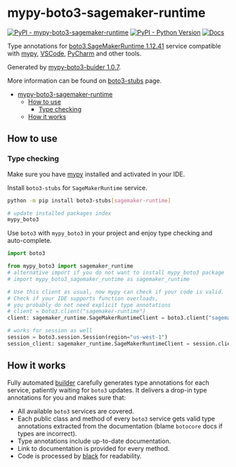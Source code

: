 # mypy-boto3-sagemaker-runtime

[![PyPI - mypy-boto3-sagemaker-runtime](https://img.shields.io/pypi/v/mypy-boto3-sagemaker-runtime.svg?color=blue)](https://pypi.org/project/mypy-boto3-sagemaker-runtime)
[![PyPI - Python Version](https://img.shields.io/pypi/pyversions/mypy-boto3-sagemaker-runtime.svg?color=blue)](https://pypi.org/project/mypy-boto3-sagemaker-runtime)
[![Docs](https://img.shields.io/readthedocs/mypy-boto3-builder.svg?color=blue)](https://mypy-boto3-builder.readthedocs.io/)

Type annotations for
[boto3.SageMakerRuntime 1.12.41](https://boto3.amazonaws.com/v1/documentation/api/1.12.41/reference/services/sagemaker-runtime.html#SageMakerRuntime) service
compatible with [mypy](https://github.com/python/mypy), [VSCode](https://code.visualstudio.com/),
[PyCharm](https://www.jetbrains.com/pycharm/) and other tools.

Generated by [mypy-boto3-buider 1.0.7](https://github.com/vemel/mypy_boto3_builder).

More information can be found on [boto3-stubs](https://pypi.org/project/boto3-stubs/) page.

- [mypy-boto3-sagemaker-runtime](#mypy-boto3-sagemaker-runtime)
  - [How to use](#how-to-use)
    - [Type checking](#type-checking)
  - [How it works](#how-it-works)

## How to use

### Type checking

Make sure you have [mypy](https://github.com/python/mypy) installed and activated in your IDE.

Install `boto3-stubs` for `SageMakerRuntime` service.

```bash
python -m pip install boto3-stubs[sagemaker-runtime]

# update installed packages index
mypy_boto3
```

Use `boto3` with `mypy_boto3` in your project and enjoy type checking and auto-complete.

```python
import boto3

from mypy_boto3 import sagemaker_runtime
# alternative import if you do not want to install mypy_boto3 package
# import mypy_boto3_sagemaker_runtime as sagemaker_runtime

# Use this client as usual, now mypy can check if your code is valid.
# Check if your IDE supports function overloads,
# you probably do not need explicit type annotations
# client = boto3.client("sagemaker-runtime")
client: sagemaker_runtime.SageMakerRuntimeClient = boto3.client("sagemaker-runtime")

# works for session as well
session = boto3.session.Session(region="us-west-1")
session_client: sagemaker_runtime.SageMakerRuntimeClient = session.client("sagemaker-runtime")

```

## How it works

Fully automated [builder](https://github.com/vemel/mypy_boto3_builder) carefully generates
type annotations for each service, patiently waiting for `boto3` updates. It delivers
a drop-in type annotations for you and makes sure that:

- All available `boto3` services are covered.
- Each public class and method of every `boto3` service gets valid type annotations
  extracted from the documentation (blame `botocore` docs if types are incorrect).
- Type annotations include up-to-date documentation.
- Link to documentation is provided for every method.
- Code is processed by [black](https://github.com/psf/black) for readability.